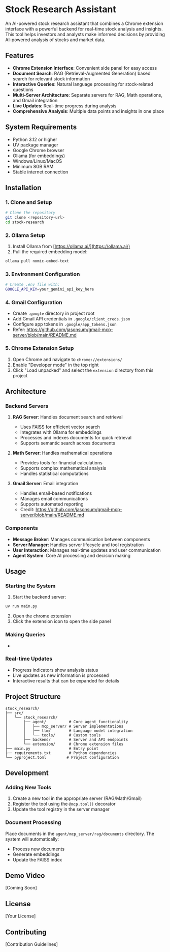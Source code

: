 # Stock Research Assistant

An AI-powered stock research assistant that combines a Chrome extension interface with a powerful backend for real-time stock analysis and insights. This tool helps investors and analysts make informed decisions by providing AI-powered analysis of stocks and market data.

[](screenshot.png)

## Features

- **Chrome Extension Interface**: Convenient side panel for easy access
- **Document Search**: RAG (Retrieval-Augmented Generation) based search for relevant stock information
- **Interactive Queries**: Natural language processing for stock-related questions
- **Multi-Server Architecture**: Separate servers for RAG, Math operations, and Gmail integration
- **Live Updates**: Real-time progress during analysis
- **Comprehensive Analysis**: Multiple data points and insights in one place

## System Requirements

- Python 3.12 or higher
- UV package manager
- Google Chrome browser
- Ollama (for embeddings)
- Windows/Linux/MacOS
- Minimum 8GB RAM
- Stable internet connection

## Installation

### 1. Clone and Setup

```bash
# Clone the repository
git clone <repository-url>
cd stock-research

```

### 2. Ollama Setup

1. Install Ollama from [https://ollama.ai/](https://ollama.ai/)
2. Pull the required embedding model:
```bash
ollama pull nomic-embed-text
```

### 3. Environment Configuration
   ```bash
   # Create .env file with:
   GOOGLE_API_KEY=your_gemini_api_key_here
   ```

### 4. Gmail Configuration
   - Create `.google` directory in project root
   - Add Gmail API credentials in `.google/client_creds.json`
   - Configure app tokens in `.google/app_tokens.json`
   - Refer: https://github.com/jasonsum/gmail-mcp-server/blob/main/README.md

### 5. Chrome Extension Setup

1. Open Chrome and navigate to `chrome://extensions/`
2. Enable "Developer mode" in the top right
3. Click "Load unpacked" and select the `extension` directory from this project

## Architecture

### Backend Servers

1. **RAG Server**: Handles document search and retrieval
   - Uses FAISS for efficient vector search
   - Integrates with Ollama for embeddings
   - Processes and indexes documents for quick retrieval
   - Supports semantic search across documents

2. **Math Server**: Handles mathematical operations
   - Provides tools for financial calculations
   - Supports complex mathematical analysis
   - Handles statistical computations

3. **Gmail Server**: Email integration
   - Handles email-based notifications
   - Manages email communications
   - Supports automated reporting
   - Credit: https://github.com/jasonsum/gmail-mcp-server/blob/main/README.md

### Components

- **Message Broker**: Manages communication between components
- **Server Manager**: Handles server lifecycle and tool registration
- **User Interaction**: Manages real-time updates and user communication
- **Agent System**: Core AI processing and decision making

## Usage

### Starting the System

1. Start the backend server:
```bash
uv run main.py
```

2. Open the chrome extension
3. Click the extension icon to open the side panel

### Making Queries

- 

### Real-time Updates

- Progress indicators show analysis status
- Live updates as new information is processed
- Interactive results that can be expanded for details

## Project Structure

```
stock_research/
├── src/
│   └── stock_research/
│       ├── agent/          # Core agent functionality
│       │   ├── mcp_server/ # Server implementations
│       │   ├── llm/        # Language model integration
│       │   └── tools/      # Custom tools
│       ├── backend/        # Server and API endpoints
│       └── extension/      # Chrome extension files
├── main.py                 # Entry point
├── requirements.txt        # Python dependencies
└── pyproject.toml         # Project configuration
```

## Development

### Adding New Tools

1. Create a new tool in the appropriate server (RAG/Math/Gmail)
2. Register the tool using the `@mcp.tool()` decorator
3. Update the tool registry in the server manager

### Document Processing

Place documents in the `agent/mcp_server/rag/documents` directory. The system will automatically:
- Process new documents
- Generate embeddings
- Update the FAISS index


## Demo Video

[Coming Soon]

## License

[Your License]

## Contributing

[Contribution Guidelines]
